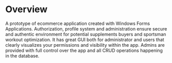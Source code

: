 # Overview
A prototype of ecommerce application created with Windows Forms Applications.
Authorization, profile system and administration ensure secure and authentic environment for potential supplements buyers and sportsman workout optimization.
It has great GUI both for administrator and users that clearly visualizes your permissions and visibility within the app.
Admins are provided with full control over the app and all CRUD operations happening in the database.
